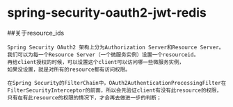 # spring-security-oauth2-jwt-redis

##关于resource_ids
```text
Spring Security OAuth2 架构上分为Authorization Server和Resource Server。
我们可以为每一个Resource Server（一个微服务实例）设置一个resourceid。
再给client授权的时候，可以设置这个client可以访问哪一些微服务实例，
如果没设置，就是对所有的resource都有访问权限。

在Spring Security的FilterChain中，OAuth2AuthenticationProcessingFilter在
FilterSecurityInterceptor的前面，所以会先验证client有没有此resource的权限，
只有在有此resource的权限的情况下，才会再去做进一步的判断；

```